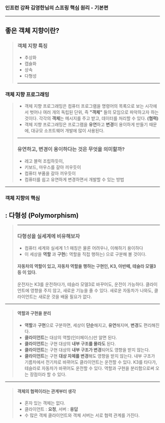 ### 인프런 강좌 김영한님의 스프링 핵심 원리 - 기본편

****
## 좋은 객체 지향이란?

> ### 객체 지향 특징
>- 추상화
>- 캡슐화
>- 상속
>- 다형성
>****
 ### 객체 지향 프로그래밍
> - 객체 지향 프로그래밍은 컴퓨터 프로그램을 명령어의 목록으로 보는 시각에서 벗어나 여러 개의 독립된 단위, 즉  **"객체"** 들의 모임으로 파악하고자 하는 것이다. 각각의 **객체**는 메시지를 주고 받고, 데이터를 처리할 수 있다. **(협력)**
> - 객체 지향 프로그래밍은 프로그램을 **유연**하고 **변경**이 용이하게 만들기 때문에, 대규모 소프트웨어 개발에 많이 사용된다.
> ****
> ### 유연하고, 변경이 용이하다는 것은 무엇을 의미할까?
>    - 레고 블럭 조립하듯이,
>    - 키보드, 마우스를 갈아 끼우듯이
>    - 컴퓨터 부품을 갈아 끼우듯이
>    - 컴퓨터를 쉽고 유연하게 변경하면서 개발할 수 있는 방법
****
 ### 객체 지향의 핵심
 ## : 다형성 (Polymorphism)
> ****
> ### 다형성을 실세계에 비유해보자
> - 컴퓨터 세계와 실세계 1:1 매칭은 물론 어려우나, 이해하기 용이하다
> - 이 세상을 **역할** 과 **구현**(: 역할을 직접 행하는) 으로 구분해 볼 것이다.
> #### 자동차의 역할이 있고, 자동차 역할을 행하는 구현인, K3, 아반떼, 테슬라 모델3 등 이 있다.
>    운전자는 K3를 운전하다가, 테슬라 모델3로 바꾸어도, 운전이 가능하다.
    클라이언트에 영향을 주지 않고, 새로운 기능을 줄 수 있다.
    새로운 자동차가 나와도, 클라이언트는 새로운 것을 배울 필요가 없다. 
    
****
> #### 역할과 구현을 분리
>    -  **역할**과 **구현**으로 구분하면, 세상이 **단순**해지고, **유연**해지며, **변경**도 편리해진다.
>   - **클라이언트**는 대상의 역할(인터페이스)만 알면 된다.
>   - **클라이언트**는 구현 대상의 **내부 구조를 몰라도** 된다.
>   - **클라이언트**는 구현 대상의 **내부 구조가 변경**되어도 영향을 받지 않는다.
>   - **클라이언트**는 구현 **대상 자체를 변경**해도 영향을 받지 않는다.
> 내부 구조가 기름차에서 전기차로 바뀌어도 클라이언트는 운전할 수 있다.
> K3를 타다가, 테슬라로 자동차가 바뀌어도 운전할 수 있다.
> 역할과 구현을 분리함으로써 오는 장점이라 할 수 있다.
****
> #### 객체의 협력이라는 관계부터 생각
>   - 혼자 있는 객체는 없다.
>   - 클라이언트 : **요청**, 서버 : **응답**
>   - 수 많은 객체 클라이언트와 객체 서버는 서로 협력 관계를 가진다.
